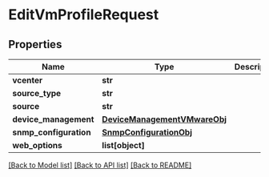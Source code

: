 # EditVmProfileRequest

## Properties
Name | Type | Description | Notes
------------ | ------------- | ------------- | -------------
**vcenter** | **str** |  | 
**source_type** | **str** |  | 
**source** | **str** |  | 
**device_management** | [**DeviceManagementVMwareObj**](DeviceManagementVMwareObj.md) |  | 
**snmp_configuration** | [**SnmpConfigurationObj**](SnmpConfigurationObj.md) |  | [optional] 
**web_options** | **list[object]** |  | [optional] 

[[Back to Model list]](../README.md#documentation-for-models) [[Back to API list]](../README.md#documentation-for-api-endpoints) [[Back to README]](../README.md)


